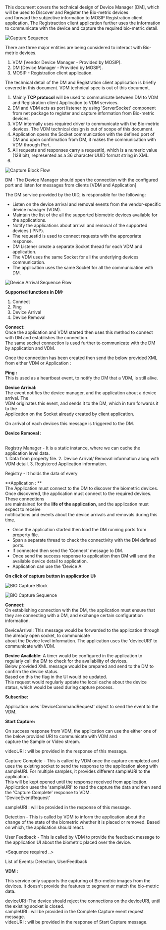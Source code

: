 
This document covers the technical design of Device Manager [DM], which will be used to Discover and Register the Bio-metric devices  
and forward the subjective information to MOSIP Registration client application. The Registraction client application further uses the information to 
communicate with the device and capture the required bio-metric detail.    

![Capture Sequence](_images/bio-device-flow-block.png)  

There are three major entities are being considered to interact with Bio-metric devices. 
   1. VDM [Vendor Device Manager - Provided by MOSIP].  
   2. DM  [Device Manager - Provided by MOSIP].  
   3. MOSIP - Registration client application.  

The technical detail of the DM and Registration client application is briefly covered in this document. VDM technical spec is out of this document.  

1. Mainly **TCP protocol** will be used to communicate between DM to VDM and Registration client Application to VDM services.  
2. DM and VDM acts as port listener by using 'ServerSocket' component from net package to register and capture information from Bio-metric devices.  
3. VDM internally uses required driver to communicate with the Bio-metric devices. The VDM technical design is out of scope of this document.   
4. Application opens the Socket communication with the defined port of DM and upon confirmation from DM, it makes the communication with VDM through Port.    
5. All requests and responses carry a requestId, which is a numeric value (128 bit), represented as a 36 character UUID format string in XML.  
6. 

![Capture Block Flow](_images/bio-device-flow-block.png)  

DM : 
The Device Manager should open the connection with the configured port and listen for messages from clients [VDM and Application]  

The DM service provided by the UID, is responsible for the following:  
   - Listen on the device arrival and removal events from the vendor-specific device 
     manager (VDM).  
   - Maintain the list of the all the supported biometric devices available for the
     applications.  
   - Notify the applications about arrival and removal of the supported devices (
     PNP).  
   - The requestId is used to connect requests with the appropriate response.   
   - DM Listener create a separate Socket thread for each VDM and application.  
   - The VDM uses the same Socket for all the underlying devices communication. 
   - The application uses the same Socket for all the communication with DM. 

![Device Arrival Sequence Flow](_images/bio-device-arrival-seq-flow.png)  

   
**Supported functions in DM:** 
   1. Connect  
   2. Ping  
   3. Device Arrival  
   4. Device Removal  

**Connect:**  
Once the application and VDM started then uses this method to connect with DM and establishes the connection.  
The same socket connection is used further to communicate with the DM by application and VDM.   

Once the connection has been created then send the below provided XML from either VDM or Application :

<DeviceManagerEventRequest requestId="" version="">
	<Connect apiVersion="">
		<VDM vendor="" vdmName="" vdmVersion=""/> <!-- Provided by VDM -->
		<APP vendor="" appName="" appVersion=""/> <!-- Provided by Application -->
	</Connect>
</DeviceManagerEventRequest>

<DeviceManagerEventResponse requestId="">
	<Return value=""/>
	<ConnectResponse apiVersion="" vendor="" dmName=""
	dmVersion="" heartBeat=""/>
</DeviceManagerEventResponse>

**Ping :**  
This is used as a heartbeat event, to notify the DM that a VDM, is still alive.  

<DeviceManagerEventRequest requestId="">
	<Ping vdmName=""/>
</DeviceManagerEventRequest>
<DeviceManagerEventResponse requestId="">
	<Return value="" failureReason=""/>
</DeviceManagerEventResponse>

**Device Arrival:**  
The event notifies the device manager, and the application about a device arrival. The  
VDM originates this event, and sends it to the DM, which in turn forwards it to the  
Application on the Socket already created by client application.   

On arrival of each devices this message is triggered to the DM.  

<DeviceManagerEventRequest requestId=""> 
	<Arrival vdmName="" deviceURI="" modality="Fingerprint Slap" 
		deviceMake="Manufacturer Name " deviceModel="DEVICE MODEL NAME />  
		IDENTIFIER " hardwareRev="1.0.0" firmwareRev="1.0.1"
		serialNumber="ABC1234567">
		<Capabilities detection="True" video="True"
			autoCapture="True" disableAutoCapture="True" userFeedback="True"
			graphicalFeedback="False">
			<VideoFormats>
				<VideoFormat videoFormatId="1" modality="Fingerprint
					Slap ">
					<FrameType biometricPosition="Any" size="800,750"
						pixelFormat="Gray8" pixelResolution="250ppi" />
				</VideoFormat>
			</VideoFormats>
			<SampleFormats>
				<SampleFormat formatId="1" format="ISO IEC 1 views="1"
					size="1600,1500" pixelResolution="500ppi" />
			</SampleFormats>
		</Capabilities>
	</Arrival>
</DeviceManagerEventRequest>

<DeviceManagerEventResponse requestId="">  
	<Return value="1" failureReason="0" />  
</DeviceManagerEventResponse>  

**Device Removal :** 
<DeviceManagerEventRequest requestId="">  
	<Removal deviceURI="" />  
</DeviceManagerEventRequest>  

<DeviceManagerEventResponse requestId="">  
	<Return value="" failureReason="0"/> 
</DeviceManagerEventResponse> 


Registry Manager - It is a static instance, where we can cache the application level data.  
	1. Data from property file.
	2. Device Arrival/ Removal information along with VDM detail.
	3. Registered Application information. 
	
Registry - It holds the data of every 

**Application : **  
 The Application must connect to the DM to discover the biometric devices. 
Once discovered, the application must connect to the required devices. These connections  
are maintained for the **life of the application**, and the application must expect to receive  
notifications and events about the device arrivals and removals during this time.  

   - Once the application started then load the DM running ports from property file.  
   - Span a separate thread to check the connectivity with the DM defined ports.  
   - If connected then send the 'Connect' message to DM.   
   - Once send the success response to application then DM will send the available device detail to application.  
   - Application can use the 'Device A 

**On click of capture button in application UI:**  

![BIO Capture Block](_images/bio-device-capture-seq-block.png)  

![BIO Capture Sequence](_images/bio-device-capture-seq-flow.png)

**Connect:**  
	On establishing connection with the DM, the application must ensure that  
they are connecting with a DM, and exchange certain configuration information.  

DeviceArrival:  This message would be forwarded to the application through the already open socket, to communicate  
	about the Device level information. The application uses the 'deviceURI' to communicate with VDM.  


**Device Available:**
	A timer would be configured in the application to regularly call the DM to check for the availability of devices.  
	Below provided XML message would be prepared and send to the DM to confirm the device status.  
	Based on this the flag in the UI would be updated.  
	This request would regularly update the local cache about the device status, which would be used during capture process.  
	
<DeviceManagerEventRequest requestId="">  
	<Available deviceModality="" />  
</DeviceManagerEventRequest>  

<DeviceManagerEventResponse requestId="">  
	<Available value="" failureReason="0"/> 
</DeviceManagerEventResponse> 


**Subscribe:**

Application uses 'DeviceCommandRequest' object to send the event to the VDM. 

**Start Capture:** 

   On success response from VDM, the application can use the either one of the below provided URI to communicate with VDM and  
   capture the Sample or Video stream.
   
   videoURI : will be provided in the response of this message.


Capture Complete - 
   This is called by VDM once the capture completed and uses the existing socket to send the response to the application along with sampleURI. 
   For multiple samples, it provides different sampleURI to the application.  
   This will be kept opened until the response received from application. 
   Application uses the 'sampleURI' to read the capture the data and then send the 'Capture Complete' response to VDM.  
   'DeviceEventRequest' 

   sampleURI : will be provided in the response of this message.

Detection - 
   This is called by VDM to inform the application about the change of the state of the biometric whether it is placed or removed. 
   Based on which, the application should react. 

User Feedback - 
   This is called by VDM to provide the feedback message to the application UI about the biometric placed over the device.     
   
   <Sequence required ..> 
  
List of Events:
   Detection, UserFeedback  
   
  
**VDM :**

  This service only supports the capturing of Bio-metric images from the devices. It doesn't provide the features to segment or match the bio-metric data.  
  	
   deviceURI :The device should reject the connections on the deviceURI, until the existing socket is closed.  
   sampleURI : will be provided in the Complete Capture event request message.  
   videoURI : will be provided in the response of Start Capture message.    
  
  
  